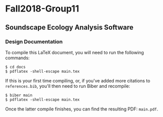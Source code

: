 # Fall2018-Group11
## Soundscape Ecology Analysis Software
### Design Documentation
To compile this LaTeX document, you will need to run the following commands:
```
$ cd docs
$ pdflatex -shell-escape main.tex
```

If this is your first time compiling, or, if you've added more citations to `references.bib`, you'll then need to run Biber and recompile:
```
$ biber main
$ pdflatex -shell-escape main.tex
```

Once the latter compile finishes, you can find the resulting PDF: `main.pdf`.

